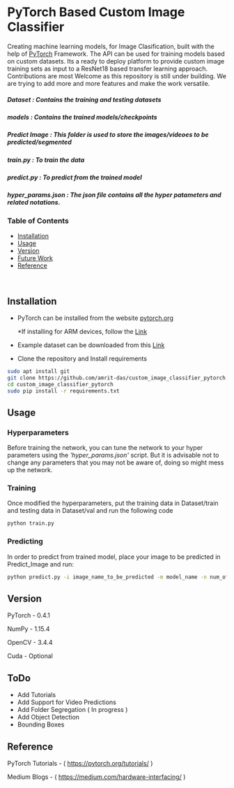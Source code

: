 # PyTorch Based Custom Image Classifier

Creating machine learning models, for Image Clasification, built with the help of [PyTorch](http://pytorch.org) Framework. The API can be used for training models based on custom datasets. Its a ready to deploy platform to provide custom image training sets as input to a ResNet18 based transfer learning approach. Contributions are most Welcome as this repository is still under building. We are trying to add more and more features and make the work versatile. 

##### Dataset : Contains the training and testing datasets

##### models : Contains the trained models/checkpoints

##### Predict Image : This folder is used to store the images/videoes to be predicted/segmented

##### train.py : To train the data

##### predict.py : To predict from the trained model

##### hyper_params.json : The json file contains all the hyper patameters and related notations. 

### Table of Contents
- <a href='#Installation'> Installation </a>
- <a href='#Usage'> Usage </a>
- <a href='#Version'> Version </a>
- <a href='#todo'> Future Work </a>
- <a href='#reference'> Reference </a>

&nbsp;
&nbsp;
&nbsp;
&nbsp;

## Installation

- PyTorch can be installed from the website [pytorch.org](https://pytorch.org)

   *If installing for ARM devices, follow the [Link](https://medium.com/hardware-interfacing/how-to-install-pytorch-v4-0-on-raspberry-pi-3b-odroids-and-other-arm-based-devices-91d62f2933c7)
- Example dataset can be downloaded from this [Link](https://download.pytorch.org/tutorial/hymenoptera_data.zip)
- Clone the repository and Install requirements 
```bash
sudo apt install git
git clone https://github.com/amrit-das/custom_image_classifier_pytorch.git
cd custom_image_classifier_pytorch
sudo pip install -r requirements.txt
```
## Usage

### Hyperparameters
Before training the network, you can tune the network to your hyper parameters using the *'hyper_params.json'* script. But it is advisable not to change any parameters that you may not be aware of, doing so might mess up the network.

### Training 
Once modified the hyperparameters, put the training data in Dataset/train and testing data in Dataset/val and run the following code

```bash
python train.py
```
### Predicting
In order to predict from trained model, place your image to be predicted in Predict_Image and run:
```bash
python predict.py -i image_name_to_be_predicted -m model_name -n num_of_classes 
```
## Version

PyTorch - 0.4.1

NumPy - 1.15.4

OpenCV -  3.4.4

Cuda - Optional 

## ToDo
- Add Tutorials
- Add Support for Video Predictions
- Add Folder Segregation ( In progress )
- Add Object Detection
- Bounding Boxes


## Reference

PyTorch Tutorials - ( https://pytorch.org/tutorials/ )

Medium Blogs - ( https://medium.com/hardware-interfacing/ )
